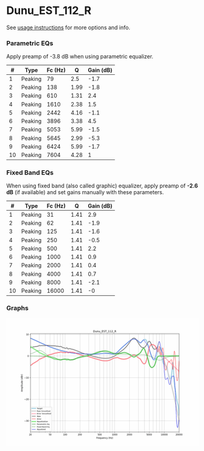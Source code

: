 # Dunu_EST_112_R
See [usage instructions](https://github.com/jaakkopasanen/AutoEq#usage) for more options and info.

### Parametric EQs
Apply preamp of -3.8 dB when using parametric equalizer.

|   # | Type    |   Fc (Hz) |    Q |   Gain (dB) |
|-----|---------|-----------|------|-------------|
|   1 | Peaking |        79 | 2.5  |        -1.7 |
|   2 | Peaking |       138 | 1.99 |        -1.8 |
|   3 | Peaking |       610 | 1.31 |         2.4 |
|   4 | Peaking |      1610 | 2.38 |         1.5 |
|   5 | Peaking |      2442 | 4.16 |        -1.1 |
|   6 | Peaking |      3896 | 3.38 |         4.5 |
|   7 | Peaking |      5053 | 5.99 |        -1.5 |
|   8 | Peaking |      5645 | 2.99 |        -5.3 |
|   9 | Peaking |      6424 | 5.99 |        -1.7 |
|  10 | Peaking |      7604 | 4.28 |         1   |

### Fixed Band EQs
When using fixed band (also called graphic) equalizer, apply preamp of **-2.6 dB** (if available) and set gains manually with these parameters.

|   # | Type    |   Fc (Hz) |    Q |   Gain (dB) |
|-----|---------|-----------|------|-------------|
|   1 | Peaking |        31 | 1.41 |         2.9 |
|   2 | Peaking |        62 | 1.41 |        -1.9 |
|   3 | Peaking |       125 | 1.41 |        -1.6 |
|   4 | Peaking |       250 | 1.41 |        -0.5 |
|   5 | Peaking |       500 | 1.41 |         2.2 |
|   6 | Peaking |      1000 | 1.41 |         0.9 |
|   7 | Peaking |      2000 | 1.41 |         0.4 |
|   8 | Peaking |      4000 | 1.41 |         0.7 |
|   9 | Peaking |      8000 | 1.41 |        -2.1 |
|  10 | Peaking |     16000 | 1.41 |        -0   |

### Graphs
![](./Dunu_EST_112_R.png)
